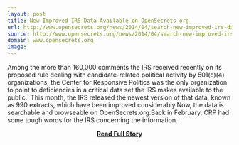 ```yaml
---
layout: post
title: New Improved IRS Data Available on OpenSecrets org
url: http://www.opensecrets.org/news/2014/04/search-new-improved-irs-data-on-ope.html
source: http://www.opensecrets.org/news/2014/04/search-new-improved-irs-data-on-ope.html
domain: www.opensecrets.org
image: 
---
```


<p>Among the more than 160,000 comments the IRS received recently on its proposed rule dealing with candidate-related political activity by 501(c)(4) organizations, the Center for Responsive Politics was the only organization to point to deficiencies in a critical data set the IRS makes available to the public.  This month, the IRS released the newest version of that data, known as 990 extracts, which have been improved considerably.Now, the data is searchable and browseable on OpenSecrets.org.Back in February, CRP had some tough words for the IRS concerning the information.</p>
<center><p><a href="http://www.opensecrets.org/news/2014/04/search-new-improved-irs-data-on-ope.html" style='padding:25px; font-sze:18px; font-weight: bold;'>Read Full Story</a></p></center>
